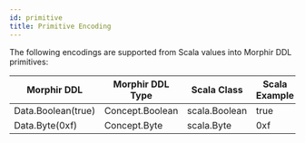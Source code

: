 ```yaml
---
id: primitive
title: Primitive Encoding
---
```

The following encodings are supported from Scala values into Morphir DDL primitives:

| Morphir DDL        | Morphir DDL Type | Scala Class   | Scala Example |
|--------------------|------------------|---------------|---------------|
| Data.Boolean(true) | Concept.Boolean  | scala.Boolean | true          |
| Data.Byte(0xf)     | Concept.Byte     | scala.Byte    | 0xf           |

